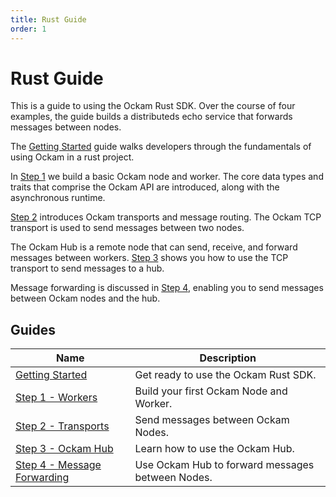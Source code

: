 ```yaml
---
title: Rust Guide
order: 1
---
```


# Rust Guide

This is a guide to using the Ockam Rust SDK. Over the course of four examples, the guide builds a distributeds echo service
that forwards messages between nodes.

The [Getting Started](/learn/how-to-guides/rust/getting-started) guide walks developers through the fundamentals of using
Ockam in a rust project.

In [Step 1](/learn/how-to-guides/rust/01-workers) we build a basic Ockam node and worker. The core data types and traits
that comprise the Ockam API are introduced, along with the asynchronous runtime.

[Step 2](/learn/how-to-guides/rust/02-transports) introduces Ockam transports and message routing. The Ockam TCP transport is
used to send messages between two nodes.

The Ockam Hub is a remote node that can send, receive, and forward messages between workers. [Step 3](/learn/how-to-guides/rust/03-hub)
shows you how to use the TCP transport to send messages to a hub.

Message forwarding is discussed in [Step 4](/learn/how-to-guides/rust/04-forwarding), enabling you to send messages between
Ockam nodes and the hub.

## Guides

| Name                                                                                           | Description                                     |
| ---------------------------------------------------------------------------------------------- | ----------------------------------------------- |
| [Getting Started](/learn/how-to-guides/rust/getting-started)                 | Get ready to use the Ockam Rust SDK.   |
| [Step 1 - Workers](/learn/how-to-guides/rust/01-workers)              | Build your first Ockam Node and Worker.          |
| [Step 2 - Transports](/learn/how-to-guides/rust/02-transports)                 | Send messages between Ockam Nodes.               |
| [Step 3 - Ockam Hub](/learn/how-to-guides/rust/03-hub)                | Learn how to use the Ockam Hub.                  |
| [Step 4 - Message Forwarding](/learn/how-to-guides/rust/04-forwarding) | Use Ockam Hub to forward messages between Nodes. |
